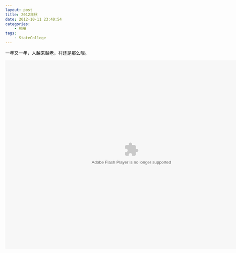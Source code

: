 ```yaml
--- 
layout: post
title: 2012年秋
date: 2012-10-11 23:40:54
categories:
    - 相册
tags:
    - StateCollege
---
```

一年又一年，人越来越老，村还是那么靓。

<object width="640" height="480"> <param name="flashvars" value="offsite=true&lang=en-us&page_show_url=%2Fphotos%2Fztpala%2Fsets%2F72157632903507555%2Fshow%2F&page_show_back_url=%2Fphotos%2Fztpala%2Fsets%2F72157632903507555%2F&set_id=72157632903507555&jump_to="></param> <param name="movie" value="http://www.flickr.com/apps/slideshow/show.swf?v=124984"></param> <param name="allowFullScreen" value="true"></param><embed type="application/x-shockwave-flash" src="http://www.flickr.com/apps/slideshow/show.swf?v=124984" allowFullScreen="true" flashvars="offsite=true&lang=en-us&page_show_url=%2Fphotos%2Fztpala%2Fsets%2F72157632903507555%2Fshow%2F&page_show_back_url=%2Fphotos%2Fztpala%2Fsets%2F72157632903507555%2F&set_id=72157632903507555&jump_to=" width="800" height="600"></embed></object>